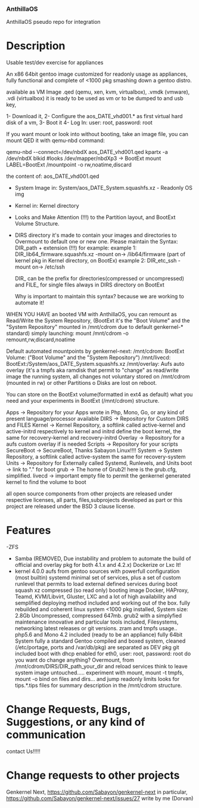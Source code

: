 ### AnthillaOS
AnthillaOS pseudo repo for integration


# Description

Usable test/dev exercise for appliances

An x86 64bit gentoo image customized for readonly usage as appliances, fully functional and complete of <1000 pkg smashing down a gentoo distro.

available as VM Image .qed (qemu, xen, kvm, virtualbox), .vmdk (vmware), .vdi (virtualbox) it is ready to be used as vm or to be dumped to and usb key,

1- Download it, 
2- Configure the aos_DATE_vhd001.* as first virtual hard disk of a vm,
3- Boot it
4- Log In: user: root, password: root

If you want mount or look into without booting, take an image file,
you can mount QED it with qemu-nbd command:

qemu-nbd --connect=/dev/nbdX aos_DATE_vhd001.qed
kpartx -a /dev/nbdX
blkid #looks /dev/mapper/nbdXp3 -> BootExt
mount LABEL=BootExt /mountpoint -o rw,noatime,discard

the content of: aos_DATE_vhd001.qed

- System Image in: System/aos_DATE_System.squashfs.xz - Readonly OS img
- Kernel in: Kernel directory
- Looks and Make Attention (!!!) to the Partition layout, and BootExt Volume Structure.
- DIRS directory it's made to contain your images and directories to Overmount to default one or new one.
  Please maintain the Syntax: DIR_path + extension (!!!) for example:
  example 1: DIR_lib64_firmware.squashfs.xz -mount on-> /lib64/firmware (part of kernel pkg in Kernel directory, on BootEx)
  example 2: DIR_etc_ssh -mount on-> /etc/ssh

  DIR_ can be the prefix for directories(compressed or uncompressed) and FILE_ for single files always in DIRS directory on BootExt

  Why is important to maintain this syntax? because we are working to automate it!


WHEN YOU HAVE an booted VM with AnthillaOS,
you can remount as Read/Write the System Repository, 
(BootExt it's the "Boot Volume" and the "System Repository" mounted in /mnt/cdrom due to default genkernel-* standard)
simply launching: mount /mnt/cdrom -o remount,rw,discard,noatime

Default automated mountpoints by genkernel-next:
/mnt/cdrom: BootExt Volume: ("Boot Volume" and the "System Repository")
/mnt/livecd: BootExt:/System/aos_DATE_System.squashfs.xz
/mnt/overlay: Aufs auto overlay (it's a tmpfs aka ramdisk that permit to "change" as read/write image the running system, all changes not voluntary stored on /mnt/cdrom (mounted in rw) or other Partitions o Disks are lost on reboot.

You can store on the BootExt volume(formatted in ext4 as default) what you need and your experiments in BootExt (/mnt/cdrom) structure.

Apps -> Repository for your Apps wrote in Php, Mono, Go, or any kind of present language/processor available 
DIRS -> Repository for Custom DIRS and FILES
Kernel -> Kernel Repository, a softlink called active-kernel and active-initrd respectively to kernel and initrd define the boot kernel, the same for recovery-kernel and recovery-initrd
Overlay -> Repository for a aufs custom overlay if is needed
Scripts -> Repository for your scripts
SecureBoot -> SecureBoot, Thanks Sabayon Linux!!!!
System -> System Repository, a softlink called active-system the same for recovery-system
Units -> Repository for Externally called Systemd, Runlevels, and Units
boot -> link to "." for boot
grub -> The home of Grub2! here is the grub.cfg, simplified.
livecd -> important empty file to permit the genkernel generated kernel to find the volume to boot

all open source components from other projects are released under respective licenses, all parts, files,subprojects developed as part or this project are released under the BSD 3 clause license.


# Features

  -ZFS
  - Samba (REMOVED, Due instability and problem to automate the build of official and overlay pkg for both 4.1.x and 4.2.x) Dockerize or Lxc It!
  - kernel 4.0.0 aufs from gentoo sources with powerfull configuration (most builtin)
    systemd minimal set of services, plus a set of custom runlevel that permits to load external defined services during boot
    squash xz compressed (so read only) booting image
    Docker, HAProxy, Teamd, KVM/Libvirt, Gluster, LXC and a lot of high availability and semplified deploying method included and working out of the box.
    fully rebuilded and coherent linux system
    <1000 pkg installed, System size: 2.8Gb Uncompressed, compressed 647mb.
    grub2 with a simplyfied maintenance
    innovative and particular tools included, Filesystems, networking
    latest releases or git versions.
    zram and tmpfs usage..
    php5.6 and Mono 4.2 included (ready to be an appliance)
    fully 64bit System
    fully a standard Gentoo compiled and boxed system, cleaned (/etc/portage, ports and /var/db/pkg) are separated as DEV pkg
    git included
    boot with dhcp enabled for eth0, user: root, password: root
    do you want do change anything? Overmount, from /mnt/cdrom/DIRS/DIR_path_your_dir and reload services
    think to leave system image untouched..... experiment with mount, mount -t tmpfs, mount -o bind on files and dirs... and jump readonly limits
    looks for tips.*.tips files for summary description in the /mnt/cdrom structure.

# Change Requests, Bugs, Suggestions, or any kind of communication 

contact Us!!!!! 

# Change requests to other projects

Genkernel Next, https://github.com/Sabayon/genkernel-next
in particular, https://github.com/Sabayon/genkernel-next/issues/27 write by me (Dorvan)
